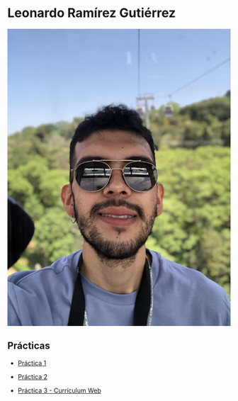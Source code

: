 # Leonardo Ramírez Gutiérrez

![Profile Picture](./IMG/Pic1.jpeg)

## Prácticas

- [Práctica 1](./practica-1.md)

- [Práctica 2](./practica-2.md)

- [Práctica 3 - Currículum Web](https://leeondechino.github.io/EntregasDesarrolloWeb/cv-web)


